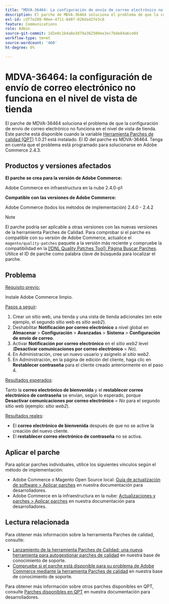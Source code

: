 ```yaml
---
title: "MDVA-36464: La configuración de envío de correo electrónico no funciona en el nivel de vista de tienda"
description: El parche de MDVA-36464 soluciona el problema de que la configuración de envío de correo electrónico no funciona en el nivel de vista de tienda. Este parche está disponible cuando está instalada la [Quality Patches Tool (QPT)](/help/announcements/adobe-commerce-announcements/magento-quality-patches-released-new-tool-to-self-serve-quality-patches.md) 1.0.21. El ID del parche es MDVA-36464. Tenga en cuenta que el problema está programado para solucionarse en Adobe Commerce 2.4.3.
exl-id: cdf7e208-90ee-4711-8407-026da42fe3c8
feature: Communications
role: Admin
source-git-commit: 1d2e0c1b4a8e3d79a362500ee3ec7bde84a6ce0d
workflow-type: tm+mt
source-wordcount: '460'
ht-degree: 0%

---
```


# MDVA-36464: la configuración de envío de correo electrónico no funciona en el nivel de vista de tienda

El parche de MDVA-36464 soluciona el problema de que la configuración de envío de correo electrónico no funciona en el nivel de vista de tienda. Este parche está disponible cuando la variable [Herramienta Parches de calidad (QPT)](/help/announcements/adobe-commerce-announcements/magento-quality-patches-released-new-tool-to-self-serve-quality-patches.md) 1.0.21 está instalado. El ID del parche es MDVA-36464. Tenga en cuenta que el problema está programado para solucionarse en Adobe Commerce 2.4.3.

## Productos y versiones afectados

**El parche se crea para la versión de Adobe Commerce:**

Adobe Commerce en infraestructura en la nube 2.4.0-p1

**Compatible con las versiones de Adobe Commerce:**

Adobe Commerce (todos los métodos de implementación) 2.4.0 - 2.4.2

>[!NOTE]
>
>El parche podría ser aplicable a otras versiones con las nuevas versiones de la herramienta Parches de Calidad. Para comprobar si el parche es compatible con su versión de Adobe Commerce, actualice el `magento/quality-patches` paquete a la versión más reciente y compruebe la compatibilidad en la [[!DNL Quality Patches Tool]: Página Buscar Parches](https://devdocs.magento.com/quality-patches/tool.html#patch-grid). Utilice el ID de parche como palabra clave de búsqueda para localizar el parche.

## Problema

<u>Requisito previo:</u>

Instale Adobe Commerce limpio.

<u>Pasos a seguir</u>:

1. Crear un sitio web, una tienda y una vista de tienda adicionales (en este ejemplo, el segundo sitio web es *sitio web2*).
1. Deshabilitar **Notificación por correo electrónico** a nivel global en **Almacenar** > **Configuración** > **Avanzadas** > **Sistema** > **Configuración de envío de correo**.
1. Activar **Notificación por correo electrónico** en el *sitio web2* level (**Desactivar comunicaciones por correo electrónico** = *No*).
1. En Administración, cree un nuevo usuario y asígnelo al *sitio web2*.
1. En Administración, en la página de edición del cliente, haga clic en **Restablecer contraseña** para el cliente creado anteriormente en el paso 4.

<u>Resultados esperados</u>:

Tanto la **correo electrónico de bienvenida** y el **restablecer correo electrónico de contraseña** se envían, según lo esperado, porque **Desactivar comunicaciones por correo electrónico** = *No* para el segundo sitio web (ejemplo: *sitio web2*).

<u>Resultados reales</u>:

* El **correo electrónico de bienvenida** después de que no se active la creación del nuevo cliente.
* El **restablecer correo electrónico de contraseña** no se activa.

## Aplicar el parche

Para aplicar parches individuales, utilice los siguientes vínculos según el método de implementación:

* Adobe Commerce o Magento Open Source local: [Guía de actualización de software > Aplicar parches](https://devdocs.magento.com/guides/v2.4/comp-mgr/patching/mqp.html) en nuestra documentación para desarrolladores.
* Adobe Commerce en la infraestructura en la nube: [Actualizaciones y parches > Aplicar parches](https://devdocs.magento.com/cloud/project/project-patch.html) en nuestra documentación para desarrolladores.

## Lectura relacionada

Para obtener más información sobre la herramienta Parches de calidad, consulte:

* [Lanzamiento de la herramienta Parches de Calidad: una nueva herramienta para autogestionar parches de calidad](/help/announcements/adobe-commerce-announcements/magento-quality-patches-released-new-tool-to-self-serve-quality-patches.md) en nuestra base de conocimiento de soporte.
* [Compruebe si el parche está disponible para su problema de Adobe Commerce mediante la herramienta Parches de calidad](/help/support-tools/patches-available-in-qpt-tool/check-patch-for-magento-issue-with-magento-quality-patches.md) en nuestra base de conocimiento de soporte.

Para obtener más información sobre otros parches disponibles en QPT, consulte [Parches disponibles en QPT](https://devdocs.magento.com/quality-patches/tool.html#patch-grid) en nuestra documentación para desarrolladores.
